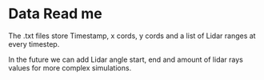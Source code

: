 # Data Read me

The .txt files store Timestamp, x cords, y cords and a list of Lidar ranges at every timestep. 

In the future we can add Lidar angle start, end and amount of lidar rays values for more complex simulations.

